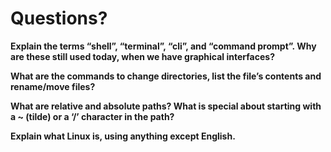 


# Questions?

**Explain the terms “shell”, “terminal”, “cli”, and “command prompt”. Why are these still used today, when we have graphical interfaces?**

**What are the commands to change directories, list the file’s contents and rename/move files?**

**What are relative and absolute paths? What is special about starting with a ~ (tilde) or a ‘/’ character in the path?**

**Explain what Linux is, using anything except English.**

